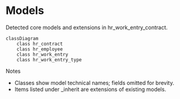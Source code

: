 # Models

Detected core models and extensions in hr_work_entry_contract.

```mermaid
classDiagram
    class hr_contract
    class hr_employee
    class hr_work_entry
    class hr_work_entry_type
```

Notes
- Classes show model technical names; fields omitted for brevity.
- Items listed under _inherit are extensions of existing models.
